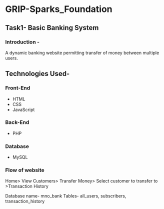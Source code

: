 # GRIP-Sparks_Foundation
## Task1- Basic Banking System

### **Introduction** -
A dynamic banking website permitting transfer of money between multiple users.

## Technologies Used-
### Front-End
* HTML
* CSS
* JavaScript

### Back-End
* PHP

### Database
* MySQL

### Flow of website
Home> View Customers> Transfer Money> Select customer to transfer to >Transaction History

Database name- mno_bank
Tables- all_users, subscribers, transaction_history
